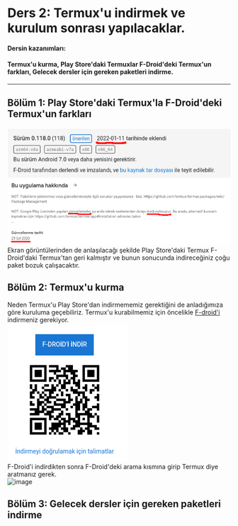 Ders 2: Termux'u indirmek ve kurulum sonrası yapılacaklar.
=
#### Dersin kazanımları:  
#### Termux'u kurma, Play Store'daki Termuxlar F-Droid'deki Termux'un farkları, Gelecek dersler için gereken paketleri indirme.
---
## Bölüm 1: Play Store'daki Termux'la F-Droid'deki Termux'un farkları  
![image](https://github.com/13egliB/termux-temel-egitim/blob/main/ders-2/fdroid-termux-version.png "F-Droid")  
![image](https://github.com/13egliB/termux-temel-egitim/blob/main/ders-2/playstore-termux-version.png "Play Store")  
Ekran görüntülerinden de anlaşılacağı şekilde Play Store'daki Termux F-Droid'daki Termux'tan geri kalmıştır ve bunun sonucunda indireceğiniz çoğu paket bozuk çalışacaktır.  

## Bölüm 2: Termux'u kurma  
Neden Termux'u Play Store'dan indirmememiz gerektiğini de anladığımıza göre kuruluma geçebiliriz. Termux'u kurabilmemiz için öncelikle [F-droid'i](https://f-droid.org) indirmeniz gerekiyor.  
![image](https://github.com/13egliB/termux-temel-egitim/blob/main/ders-2/fdroid-download.png "F-Droid'i indir")  
F-Droid'i indirdikten sonra F-Droid'deki arama kısmına girip Termux diye aratmanız gerek.  
![image](burayalinkkoy "Termux'u indir")

## Bölüm 3: Gelecek dersler için gereken paketleri indirme  
